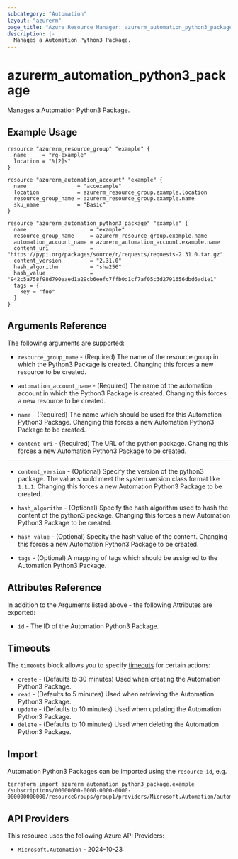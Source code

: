 ```yaml
---
subcategory: "Automation"
layout: "azurerm"
page_title: "Azure Resource Manager: azurerm_automation_python3_package"
description: |-
  Manages a Automation Python3 Package.
---
```


# azurerm_automation_python3_package

Manages a Automation Python3 Package.

## Example Usage

```hcl
resource "azurerm_resource_group" "example" {
  name     = "rg-example"
  location = "%[2]s"
}

resource "azurerm_automation_account" "example" {
  name                = "accexample"
  location            = azurerm_resource_group.example.location
  resource_group_name = azurerm_resource_group.example.name
  sku_name            = "Basic"
}

resource "azurerm_automation_python3_package" "example" {
  name                    = "example"
  resource_group_name     = azurerm_resource_group.example.name
  automation_account_name = azurerm_automation_account.example.name
  content_uri             = "https://pypi.org/packages/source/r/requests/requests-2.31.0.tar.gz"
  content_version         = "2.31.0"
  hash_algorithm          = "sha256"
  hash_value              = "942c5a758f98d790eaed1a29cb6eefc7ffb0d1cf7af05c3d2791656dbd6ad1e1"
  tags = {
    key = "foo"
  }
}
```

## Arguments Reference

The following arguments are supported:

* `resource_group_name` - (Required) The name of the resource group in which the Python3 Package is created. Changing this forces a new resource to be created.

* `automation_account_name` - (Required) The name of the automation account in which the Python3 Package is created. Changing this forces a new resource to be created.

* `name` - (Required) The name which should be used for this Automation Python3 Package. Changing this forces a new Automation Python3 Package to be created.

* `content_uri` - (Required) The URL of the python package. Changing this forces a new Automation Python3 Package to be created.


---

* `content_version` - (Optional) Specify the version of the python3 package. The value should meet the system.version class format like `1.1.1`. Changing this forces a new Automation Python3 Package to be created.

* `hash_algorithm` - (Optional) Specify the hash algorithm used to hash the content of the python3 package. Changing this forces a new Automation Python3 Package to be created.

* `hash_value` - (Optional) Specity the hash value of the content. Changing this forces a new Automation Python3 Package to be created.

* `tags` - (Optional) A mapping of tags which should be assigned to the Automation Python3 Package.

## Attributes Reference

In addition to the Arguments listed above - the following Attributes are exported: 

* `id` - The ID of the Automation Python3 Package.

## Timeouts

The `timeouts` block allows you to specify [timeouts](https://developer.hashicorp.com/terraform/language/resources/configure#define-operation-timeouts) for certain actions:

* `create` - (Defaults to 30 minutes) Used when creating the Automation Python3 Package.
* `read` - (Defaults to 5 minutes) Used when retrieving the Automation Python3 Package.
* `update` - (Defaults to 10 minutes) Used when updating the Automation Python3 Package.
* `delete` - (Defaults to 10 minutes) Used when deleting the Automation Python3 Package.

## Import

Automation Python3 Packages can be imported using the `resource id`, e.g.

```shell
terraform import azurerm_automation_python3_package.example /subscriptions/00000000-0000-0000-0000-000000000000/resourceGroups/group1/providers/Microsoft.Automation/automationAccounts/account1/python3Packages/pkg
```

## API Providers
<!-- This section is generated, changes will be overwritten -->
This resource uses the following Azure API Providers:

* `Microsoft.Automation` - 2024-10-23
